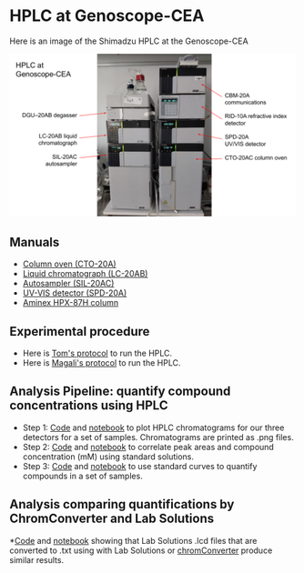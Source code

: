 # HPLC at Genoscope-CEA
Here is an image of the Shimadzu HPLC at the Genoscope-CEA 
 
![](https://github.com/actolonen/Analysis_Lab/blob/main/Metabolites/HPLC/2024.03_HPLC.png)

## Manuals
* [Column oven (CTO-20A)](https://github.com/actolonen/Analysis_Lab/blob/main/Metabolites/HPLC/Manuals/CTO-20A_IM_EN.pdf)
* [Liquid chromatograph (LC-20AB)](https://github.com/actolonen/Analysis_Lab/Metabolites/blob/main/HPLC/Manuals/LC-20AB_IM_EN.pdf)
* [Autosampler (SIL-20AC)](https://github.com/actolonen/Analysis_Lab/blob/main/Metabolites/HPLC/Manuals/SIL_20A_IM_VerA_ocr_EN.pdf)
* [UV-VIS detector (SPD-20A)](https://github.com/actolonen/Analysis_Lab/blob/main/Metabolites/HPLC/Manuals/SPD-20A20AV_IM_EN.pdf)
* [Aminex HPX-87H column](https://github.com/actolonen/Analysis_Lab/blob/main/HPLC/Metabolites/Manuals/LIT42D.PDF)

## Experimental procedure

* Here is [Tom's protocol](https://github.com/actolonen/Analysis_Lab/blob/main/Metabolites/HPLC/2024.09_protocolHPLC.pdf) to run the HPLC.
* Here is [Magali's protocol](https://github.com/actolonen/Analysis_Lab/blob/main/Metabolites/HPLC/2024.10_protocole_HPLC_MB.docx) to run the HPLC.

## Analysis Pipeline: quantify compound concentrations using HPLC
* Step 1: [Code](https://github.com/actolonen/Analysis_Lab/blob/main/Metabolites/HPLC/Code/01_chromatograms_Test.qmd) and [notebook](https://github.com/actolonen/Analysis_Lab/blob/main/Metabolites/HPLC/Code/01_chromatograms_Test.html) to plot HPLC chromatograms for our three detectors for a set of samples. Chromatograms are printed as .png files.
* Step 2: [Code](https://github.com/actolonen/Analysis_Lab/blob/main/Metabolites/HPLC/Code/02_standards_Test.qmd) and [notebook](https://github.com/actolonen/Analysis_Lab/blob/main/Metabolites/HPLC/Code/02_standards_Test.html) to correlate peak areas and compound concentration (mM) using standard solutions.
* Step 3: [Code](https://github.com/actolonen/Analysis_Lab/blob/main/Metabolites/HPLC/Code/03_quantifyCompounds_Test.qmd) and [notebook](https://github.com/actolonen/Analysis_Lab/blob/main/Metabolites/HPLC/Code/03_quantifyCompounds_Test.html) to use standard curves to quantify compounds in a set of samples.
  
## Analysis comparing quantifications by ChromConverter and Lab Solutions

*[Code](https://github.com/actolonen/Analysis_Lab/blob/main/Metabolites/HPLC/Code/ChromConverter-LabSolutions/2024.08_standards_chromConverter-LabSolutions.QMD) and [notebook](https://github.com/actolonen/Analysis_Lab/blob/main/Metabolites/HPLC/Code/ChromConverter-LabSolutions/2024.08_standards_chromConverter-LabSolutions.html) showing that Lab Solutions .lcd files that are converted to .txt using with Lab Solutions or [chromConverter](https://cran.rstudio.com/web/packages/chromConverter/index.html) produce similar results.